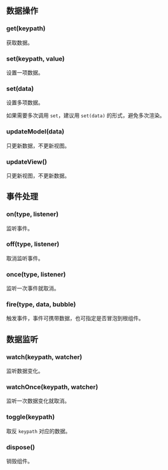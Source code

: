 ## 数据操作

### get(keypath)

获取数据。

### set(keypath, value)

设置一项数据。

### set(data)

设置多项数据。

如果需要多次调用 `set`，建议用 `set(data)` 的形式，避免多次渲染。

### updateModel(data)

只更新数据，不更新视图。

### updateView()

只更新视图，不更新数据。

## 事件处理

### on(type, listener)

监听事件。

### off(type, listener)

取消监听事件。

### once(type, listener)

监听一次事件就取消。

### fire(type, data, bubble)

触发事件，事件可携带数据，也可指定是否冒泡到根组件。

## 数据监听

### watch(keypath, watcher)

监听数据变化。

### watchOnce(keypath, watcher)

监听一次数据变化就取消。

### toggle(keypath)

取反 `keypath` 对应的数据。



### dispose()

销毁组件。
